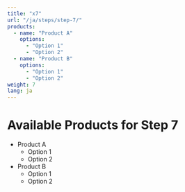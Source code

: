 ```yaml
---
title: "x7"
url: "/ja/steps/step-7/"
products:
  - name: "Product A"
    options:
      - "Option 1"
      - "Option 2"
  - name: "Product B"
    options:
      - "Option 1"
      - "Option 2"
weight: 7
lang: ja
---
```


# Available Products for Step 7

- Product A
  - Option 1
  - Option 2
- Product B
  - Option 1
  - Option 2